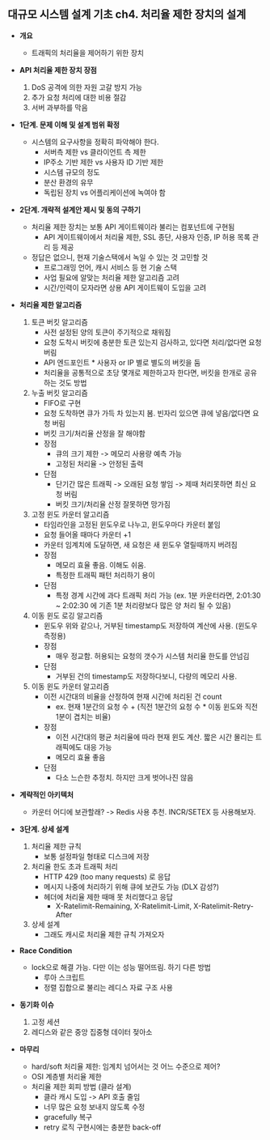 ## 대규모 시스템 설계 기초 ch4. 처리율 제한 장치의 설계
- **개요**
  - 트래픽의 처리율을 제어하기 위한 장치

- **API 처리율 제한 장치 장점**
  1. DoS 공격에 의한 자원 고갈 방지 가능
  2. 추가 요청 처리에 대한 비용 절감
  3. 서버 과부하를 막음

- **1단계. 문제 이해 및 설계 범위 확정**
  - 시스템의 요구사항을 정확히 파악해야 한다. 
    - 서버측 제한 vs 클라이언트 측 제한
    - IP주소 기반 제한 vs 사용자 ID 기반 제한
    - 시스템 규모의 정도
    - 분산 환경의 유무
    - 독립된 장치 vs 어플리케이션에 녹여야 함

- **2단계. 개략적 설계안 제시 및 동의 구하기**
  - 처리율 제한 장치는 보통 API 게이트웨이라 불리는 컴포넌트에 구현됨
    - API 게이트웨이에서 처리율 제한, SSL 종단, 사용자 인증, IP 허용 목록 관리 등 제공
  - 정답은 없으니, 현재 기술스택에서 녹일 수 있는 것 고민할 것
    - 프로그래밍 언어, 캐시 서비스 등 현 기술 스택
    - 사업 필요에 알맞는 처리율 제한 알고리즘 고려
    - 시간/인력이 모자라면 상용 API 게이트웨이 도입을 고려

- **처리율 제한 알고리즘**
  1. 토큰 버킷 알고리즘
     - 사전 설정된 양의 토큰이 주기적으로 채워짐
     - 요청 도착시 버킷에 충분한 토큰 있는지 검사하고, 있다면 처리/없다면 요청 버림
     - API 엔드포인트 * 사용자 or IP 별로 별도의 버킷을 둠
     - 처리율을 공통적으로 초당 몇개로 제한하고자 한다면, 버킷을 한개로 공유하는 것도 방법
  2. 누출 버킷 알고리즘
     - FIFO로 구현
     - 요청 도착하면 큐가 가득 차 있는지 봄. 빈자리 있으면 큐에 넣음/없다면 요청 버림
     - 버킷 크기/처리율 산정을 잘 해야함
     - 장점
       - 큐의 크기 제한 -> 메모리 사용량 예측 가능
       - 고정된 처리율 -> 안정된 출력
     - 단점
       - 단기간 많은 트래픽 -> 오래된 요청 쌓임 -> 제때 처리못하면 최신 요청 버림
       - 버킷 크기/처리율 산정 잘못하면 망가짐
  3. 고정 윈도 카운터 알고리즘
     - 타임라인을 고정된 윈도우로 나누고, 윈도우마다 카운터 붙임
     - 요청 들어올 때마다 카운터 +1
     - 카운터 임계치에 도달하면, 새 요청은 새 윈도우 열릴때까지 버려짐
     - 장점
       - 메모리 효율 좋음. 이해도 쉬움. 
       - 특정한 트래픽 패턴 처리하기 용이
     - 단점
       - 특정 경계 시간에 과다 트래픽 처리 가능 (ex. 1분 카운터라면, 2:01:30 ~ 2:02:30 에 기존 1분 처리량보다 많은 양 처리 될 수 있음)
  4. 이동 윈도 로깅 알고리즘
     - 윈도우 위와 같으나, 거부된 timestamp도 저장하여 계산에 사용. (윈도우 측정용)
     - 장점
       - 매우 정교함. 허용되는 요청의 갯수가 시스템 처리율 한도를 안넘김
     - 단점
       - 거부된 건의 timestamp도 저장하다보니, 다량의 메모리 사용.
  5. 이동 윈도 카운터 알고리즘
     - 이전 시간대의 비율을 산정하여 현재 시간에 처리된 건 count
       - ex. 현재 1분간의 요청 수 + (직전 1분간의 요청 수 * 이동 윈도와 직전 1분이 겹치는 비율)
     - 장점
       - 이전 시간대의 평균 처리율에 따라 현재 윈도 계산. 짧은 시간 몰리는 트래픽에도 대응 가능
       - 메모리 효율 좋음
     - 단점
       - 다소 느슨한 추정치. 하지만 크게 벗어나진 않음

- **계략적인 아키텍처**
  - 카운터 어디에 보관할래? -> Redis 사용 추천. INCR/SETEX 등 사용해보자. 

- **3단계. 상세 설계**
  1. 처리율 제한 규칙
     - 보통 설정파일 형태로 디스크에 저장
  2. 처리율 한도 초과 트래픽 처리
     - HTTP 429 (too many requests) 로 응답
     - 메시지 나중에 처리하기 위해 큐에 보관도 가능 (DLX 감성?)
     - 헤더에 처리율 제한 때매 못 처리했다고 응답
       - X-Ratelimit-Remaining, X-Ratelimit-Limit, X-Ratelimit-Retry-After
  3. 상세 설계
     - 그래도 캐시로 처리율 제한 규칙 가져오자

- **Race Condition**
  - lock으로 해결 가능. 다만 이는 성능 떨어뜨림. 하기 다른 방법
    - 루아 스크립트
    - 정렬 집합으로 불리는 레디스 자료 구조 사용

- **동기화 이슈**
  1. 고정 세션
  2. 레디스와 같은 중앙 집중형 데이터 젖아소

- **마무리**
  - hard/soft 처리율 제한: 임계치 넘어서는 것 어느 수준으로 제어?
  - OSI 계층별 처리율 제한
  - 처리율 제한 회피 방법 (클라 설계)
    - 클라 캐시 도입 -> API 호출 줄임
    - 너무 많은 요청 보내지 않도록 수정
    - gracefully 복구
    - retry 로직 구현시에는 충분한 back-off
